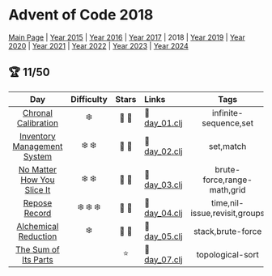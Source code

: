 # Advent of Code 2018

[Main Page](https://adventofcode.com/2018) | [Year 2015](/src/aoclj/year_2015/) | [Year 2016](/src/aoclj/year_2016/) | [Year 2017](/src/aoclj/year_2017/) | 2018 | [Year 2019](/src/aoclj/year_2019/) | [Year 2020](/src/aoclj/year_2020/) | [Year 2021](/src/aoclj/year_2021/) | [Year 2022](/src/aoclj/year_2022/) | [Year 2023](/src/aoclj/year_2023/) | [Year 2024](/src/aoclj/year_2024/)

## :trophy: 11/50

| Day | Difficulty | Stars | Links | Tags |
|:---: | :---: | :---: | :--- | :----: |
[Chronal Calibration](http://www.adventofcode.com/2018/day/1)|:snowflake:|:star2: :star2:|:small_orange_diamond: [day_01.clj](/src/aoclj/year_2018/day_01.clj) <br />|infinite-sequence,set
[Inventory Management System](http://www.adventofcode.com/2018/day/2)|:snowflake: :snowflake:|:star2: :star2:|:small_orange_diamond: [day_02.clj](/src/aoclj/year_2018/day_02.clj) <br />|set,match
[No Matter How You Slice It](http://www.adventofcode.com/2018/day/3)|:snowflake: :snowflake:|:star2: :star2:|:small_orange_diamond: [day_03.clj](/src/aoclj/year_2018/day_03.clj) <br />|brute-force,range-math,grid
[Repose Record](http://www.adventofcode.com/2018/day/4)|:snowflake: :snowflake: :snowflake:|:star2: :star2:|:small_orange_diamond: [day_04.clj](/src/aoclj/year_2018/day_04.clj) <br />|time,nil-issue,revisit,groups
[Alchemical Reduction](http://www.adventofcode.com/2018/day/5)|:snowflake:|:star2: :star2:|:small_orange_diamond: [day_05.clj](/src/aoclj/year_2018/day_05.clj) <br />|stack,brute-force
[The Sum of Its Parts](http://www.adventofcode.com/2018/day/7)||:star:|:small_orange_diamond: [day_07.clj](/src/aoclj/year_2018/day_07.clj) <br />|topological-sort
